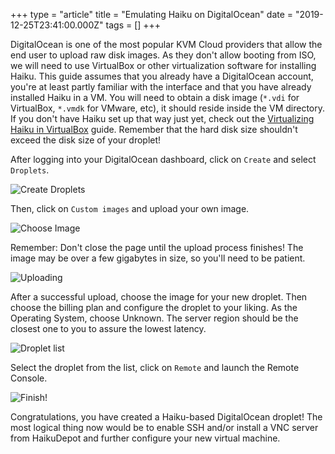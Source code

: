 +++
type = "article"
title = "Emulating Haiku on DigitalOcean"
date = "2019-12-25T23:41:00.000Z"
tags = []
+++

DigitalOcean is one of the most popular KVM Cloud providers that allow the end user to upload raw disk images. As they don't allow booting from ISO, we will need to use VirtualBox or other virtualization software for installing Haiku. This guide assumes that you already have a DigitalOcean account, you're at least partly familiar with the interface and that you have already installed Haiku in a VM. You will need to obtain a disk image (`*.vdi` for VirtualBox, `*.vmdk` for VMware, etc), it should reside inside the VM directory. If you don't have Haiku set up that way just yet, check out the [Virtualizing Haiku in VirtualBox](https://www.haiku-os.org/guides/virtualizing/virtualbox) guide. Remember that the hard disk size shouldn't exceed the disk size of your droplet!

After logging into your DigitalOcean dashboard, click on `Create` and select `Droplets`.

![Create Droplets](/files/guides/virtualizing/digitalocean/create-droplets.png)

Then, click on `Custom images` and upload your own image.

![Choose Image](/files/guides/virtualizing/digitalocean/choose-image.png)

Remember: Don't close the page until the upload process finishes! The image may be over a few gigabytes in size, so you'll need to be patient.

![Uploading](/files/guides/virtualizing/digitalocean/upload.png)

After a successful upload, choose the image for your new droplet. Then choose the billing plan and configure the droplet to your liking. As the Operating System, choose Unknown. The server region should be the closest one to you to assure the lowest latency.

![Droplet list](/files/guides/virtualizing/digitalocean/droplets.png)

Select the droplet from the list, click on `Remote` and launch the Remote Console.

![Finish!](/files/guides/virtualizing/digitalocean/finish.png)

Congratulations, you have created a Haiku-based DigitalOcean droplet! The most logical thing now would be to enable SSH and/or install a VNC server from HaikuDepot and further configure your new virtual machine.